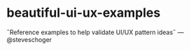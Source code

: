 # beautiful-ui-ux-examples
˝Reference examples to help validate UI/UX pattern ideas˝ — @steveschoger
